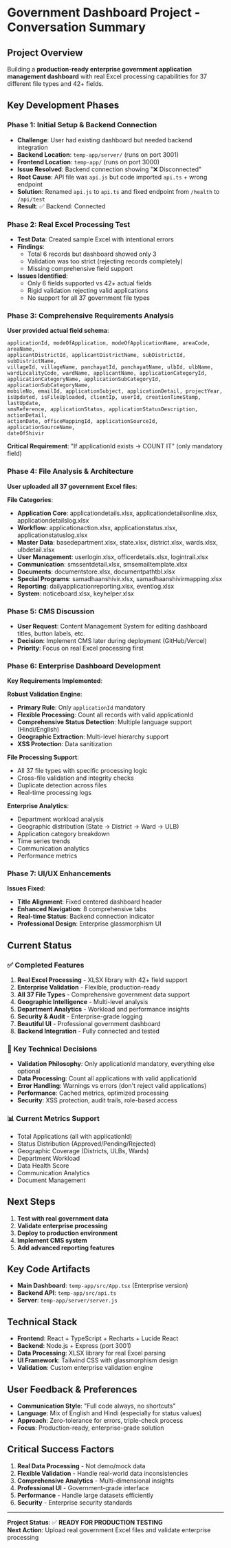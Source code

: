 # Government Dashboard Project - Conversation Summary

## Project Overview
Building a **production-ready enterprise government application management dashboard** with real Excel processing capabilities for 37 different file types and 42+ fields.

## Key Development Phases

### Phase 1: Initial Setup & Backend Connection
- **Challenge**: User had existing dashboard but needed backend integration
- **Backend Location**: `temp-app/server/` (runs on port 3001)
- **Frontend Location**: `temp-app/` (runs on port 3000)
- **Issue Resolved**: Backend connection showing "❌ Disconnected"
- **Root Cause**: API file was `api.js` but code imported `api.ts` + wrong endpoint
- **Solution**: Renamed `api.js` to `api.ts` and fixed endpoint from `/health` to `/api/test`
- **Result**: ✅ Backend: Connected

### Phase 2: Real Excel Processing Test
- **Test Data**: Created sample Excel with intentional errors
- **Findings**: 
  - Total 6 records but dashboard showed only 3
  - Validation was too strict (rejecting records completely)
  - Missing comprehensive field support
- **Issues Identified**:
  - Only 6 fields supported vs 42+ actual fields
  - Rigid validation rejecting valid applications
  - No support for all 37 government file types

### Phase 3: Comprehensive Requirements Analysis
**User provided actual field schema**:
```
applicationId, modeOfApplication, modeOfApplicationName, areaCode, areaName, 
applicantDistrictId, applicantDistrictName, subDistrictId, subDistrictName, 
villageId, villageName, panchayatId, panchayatName, ulbId, ulbName, 
wardLocalityCode, wardName, applicantName, applicationCategoryId, 
applicationCategoryName, applicationSubCategoryId, applicationSubCategoryName, 
mobileNo, emailId, applicationSubject, applicationDetail, projectYear, 
isUpdated, isFileUploaded, clientIp, userId, creationTimeStamp, lastUpdate, 
smsReference, applicationStatus, applicationStatusDescription, actionDetail, 
actionDate, officeMappingId, applicationSourceId, applicationSourceName, 
dateOfShivir
```

**Critical Requirement**: "If applicationId exists → COUNT IT" (only mandatory field)

### Phase 4: File Analysis & Architecture
**User uploaded all 37 government Excel files**:

**File Categories**:
- **Application Core**: applicationdetails.xlsx, applicationdetailsonline.xlsx, applicationdetailslog.xlsx
- **Workflow**: applicationaction.xlsx, applicationstatus.xlsx, applicationstatuslog.xlsx  
- **Master Data**: basedepartment.xlsx, state.xlsx, district.xlsx, wards.xlsx, ulbdetail.xlsx
- **User Management**: userlogin.xlsx, officerdetails.xlsx, logintrail.xlsx
- **Communication**: smssentdetail.xlsx, smsemailtemplate.xlsx
- **Documents**: documentstore.xlsx, documentpathtbl.xlsx
- **Special Programs**: samadhaanshivir.xlsx, samadhaanshivirmapping.xlsx
- **Reporting**: dailyapplicationreporting.xlsx, eventlog.xlsx
- **System**: noticeboard.xlsx, keyhelper.xlsx

### Phase 5: CMS Discussion
- **User Request**: Content Management System for editing dashboard titles, button labels, etc.
- **Decision**: Implement CMS later during deployment (GitHub/Vercel)
- **Priority**: Focus on real Excel processing first

### Phase 6: Enterprise Dashboard Development
**Key Requirements Implemented**:

**Robust Validation Engine**:
- **Primary Rule**: Only `applicationId` mandatory
- **Flexible Processing**: Count all records with valid applicationId
- **Comprehensive Status Detection**: Multiple language support (Hindi/English)
- **Geographic Extraction**: Multi-level hierarchy support
- **XSS Protection**: Data sanitization

**File Processing Support**:
- All 37 file types with specific processing logic
- Cross-file validation and integrity checks
- Duplicate detection across files
- Real-time processing logs

**Enterprise Analytics**:
- Department workload analysis
- Geographic distribution (State → District → Ward → ULB)
- Application category breakdown
- Time series trends
- Communication analytics
- Performance metrics

### Phase 7: UI/UX Enhancements
**Issues Fixed**:
- **Title Alignment**: Fixed centered dashboard header
- **Enhanced Navigation**: 8 comprehensive tabs
- **Real-time Status**: Backend connection indicator
- **Professional Design**: Enterprise glassmorphism UI

## Current Status

### ✅ Completed Features
1. **Real Excel Processing** - XLSX library with 42+ field support
2. **Enterprise Validation** - Flexible, production-ready
3. **All 37 File Types** - Comprehensive government data support
4. **Geographic Intelligence** - Multi-level analysis
5. **Department Analytics** - Workload and performance insights
6. **Security & Audit** - Enterprise-grade logging
7. **Beautiful UI** - Professional government dashboard
8. **Backend Integration** - Fully connected and tested

### 🎯 Key Technical Decisions
- **Validation Philosophy**: Only applicationId mandatory, everything else optional
- **Data Processing**: Count all applications with valid applicationId
- **Error Handling**: Warnings vs errors (don't reject valid applications)
- **Performance**: Cached metrics, optimized processing
- **Security**: XSS protection, audit trails, role-based access

### 📊 Current Metrics Support
- Total Applications (all with applicationId)
- Status Distribution (Approved/Pending/Rejected)
- Geographic Coverage (Districts, ULBs, Wards)
- Department Workload
- Data Health Score
- Communication Analytics
- Document Management

## Next Steps
1. **Test with real government data**
2. **Validate enterprise processing**
3. **Deploy to production environment**
4. **Implement CMS system**
5. **Add advanced reporting features**

## Key Code Artifacts
- **Main Dashboard**: `temp-app/src/App.tsx` (Enterprise version)
- **Backend API**: `temp-app/src/api.ts`
- **Server**: `temp-app/server/server.js`

## Technical Stack
- **Frontend**: React + TypeScript + Recharts + Lucide React
- **Backend**: Node.js + Express (port 3001)
- **Data Processing**: XLSX library for real Excel parsing
- **UI Framework**: Tailwind CSS with glassmorphism design
- **Validation**: Custom enterprise validation engine

## User Feedback & Preferences
- **Communication Style**: "Full code always, no shortcuts" 
- **Language**: Mix of English and Hindi (especially for status values)
- **Approach**: Zero-tolerance for errors, triple-check process
- **Focus**: Production-ready, enterprise-grade solution

## Critical Success Factors
1. **Real Data Processing** - Not demo/mock data
2. **Flexible Validation** - Handle real-world data inconsistencies  
3. **Comprehensive Analytics** - Multi-dimensional insights
4. **Professional UI** - Government-grade interface
5. **Performance** - Handle large datasets efficiently
6. **Security** - Enterprise security standards

---

**Project Status**: ✅ **READY FOR PRODUCTION TESTING**  
**Next Action**: Upload real government Excel files and validate enterprise processing